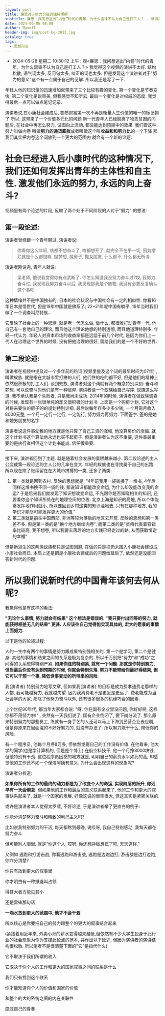 ```yaml
---
layout: post
title: 廉思对于努力价值的独特理解
subtitle: 廉思：我问想逃出“内卷”时代的青年，为什么雷锋不认为自己是打工人？ - 演讲总结
date: 2024-06-06 08:00
author: Maxell
header-img: img/post-bg-2015.jpg
catalog: true
tags:
  - 思想辩论
---
```

- 2024-05-28 星期二 10:30:12 上午  : 观<廉思：我问想逃出“内卷”时代的青年，为什么雷锋不认为自己是打工人？> 我觉得这个视频的演讲不太好. 结构松散, 语气词太多, 反问句太多, 纠正的词也太多.  但是发现这个演讲者对于"努力的意义"这个有一点属于自己的见解. 所以我还是写了一下.

年轻人他的知识量的迅速增加就带来了三个比较有趣的变化, 第一个变化是节奏变快, 第二个变化是说审美, 但我感觉不知所云. 最后一个变化是对权威的态度. 我觉得最后一点可以做点笔记记录.

演讲者说,在小康社会建成后,
物质财富第一次不再是衡量人生价值的唯一的标记物了
所以, 这带来了一个价值多元化的问题
新一代青年人已经脱离了物质贫困的问题后, 在社会中再怎么努力, 试图向上流动, 都没能达到预期中的效果.
我们管这种努力叫做内卷
叫做**努力的通货膨胀**或者叫做这个叫**收益和和努力比**的一个下降
那我们其实把内卷这个词放到一个更大的范围内
就会有一个新的论题: 
# 社会已经进入后小康时代的这种情况下, 我们还如何发挥出青年的主体性和自主性. 激发他们永远的努力, 永远的向上奋斗?

视频里有两个论述的片段, 反映了两个处于不同阶段的人对于"努力" 的想法:
## 第一段论述: 
演讲者曾经跟一个青年聊过, 演讲者说:
>  你看你这么年轻, 啥都不想奋斗了, 啥都想开了, 就完全不在乎一切, 因为摆烂就是什么都抛嘛, 抛梦想, 抛房子, 抛女朋友, 什么都不, 什么都无所谓. 

演讲者刚说完, 青年人就说: 
> 梁老师, 他说我觉得你有点武断了. 你怎么知道我没努力奋斗过?哎, 我努力奋斗过, 我发现我努力奋斗以后, 我发现那我是个废物, 我没有必要反复确认这个事吧

这种情绪并不是中国独有的, 日本的社会状况与中国社会有一定的相似性. 你看16年日本是悟世代, 但是18年中国就是佛系了; 22~21年呢中国有躺平, 19年当时我们做了一个调查叫尼特族...

它反映了社会上的一种思潮. 就是老一代怎么做, 做什么, 都很难打动青年一代, 他自己有一套他自己的理论, 而且他这个理论他想的特别透彻, 而且他道理特别多. 年轻一代认为. 年轻人对资本市场的收益率都是远低于前几个时代, 是因为你们上一代人在治理这个世界的时候, 没有把他治理的很好, 留给我们的是一个不好的世界.

## 第二段论述: 
演讲者在视频中提及过一个多年前的热词(视频里提及这个词的最早时间为07年) , 叫做蚁族. 就是指在大城市里打拼的人们, 他们住的吃的都不好, 但是他们的精神上依然很积极的打工人们. 谈到蚁族, 演讲者对这个词就有两个概念特别深刻: 奋斗和梦想. 可以说奋斗对他们是有一种信仰. 演讲者请一个蚁族给自己写序, 蚁族这么写道: 我不承认我是个失败者, 只是我尚未成功. 2014年的时候, 演讲者在做蚁族调查的时候, 发现有一张很单纯的却又很积极的计划书. 上面是一个购房计划, 它对这个对将来要住的房子的的规划特别详细, 最后说每年存多少多少钱, 一个月需月收入8000元整, 一个月一定行一定行, 一定能行, 努力努力再努力. 下面签字. 签的是她和她男朋友的名字.

演讲者说这件事幼稚的地方就是他只算了自己工资的涨幅, 他没算房价的涨幅. 就这个计划书这个算法他永远也买不起房子. 但是演讲者认为这不重要, 这件事最重要的是执行者相信这个计划书能成. 信任很重要.

---
接下来, 演讲者回到了主题. 就是随着社会发展的蛋糕越来越小. 第二段论述的主人公变成第一段论述的主人公的几率在变大. 年轻的蚁族也在寻找属于自己的出路. 所以现在除了继续留在在大城市拼搏的一类, 还多了两类:

1. 第一类就是回到农村. 反映的思想就是: "4年前我用一袋钱换了一堆书, 4年后同样这堆书换不回一袋的钱. 都说知识都能改变命运, 为什么却没能改变我的命运? 于是后来我们就发现了知识想改变命运, 不光跟你是否知晓相关的知识, 还要看你这个知识所处在的地理空间的位置. 北京上海是知识的高地, 所以个体能够发挥地作用就小, 所以要回到乡村这类的知识洼地去, 只有在那种地方, 我的学识才能尽可能发挥更大的价值." 
2. 第二类就是前往中国西部, 非洲等较为落后的地区去开荒. 反映的思想和第一类差不多. 但是第一类的是"换个地方继续内卷", 而第二类的是"贫瘠代表着容错率比较高, 我不想卷, 所以我要去落后的地方实践已经走过的路, 从而获取恒定的幸福"

但是新派生的这两类蚁族都只是试图回避, 在做的只是把仍未踏入小康社会建设成小康社会而已. 本质上还是把是小康社会建成后的问题给延后了, 依然还是没能回答新时代的问题. 

# 所以我们说新时代的中国青年该何去何从呢?

我觉得他是有这样的看法:

**"无论什么事情, 努力就会有结果" 这个想法是错误的. "我只要付出同等的努力, 就能获得相差无几的结果" 更甚. 人应该往自己觉得能实现具体的, 宏大的愿景的事情上面努力.**

以下是他的论述过程:

人的一生中有两个的事情是努力跟成果特别强相关的. 第一个是学习, 第二个是健身. 其他的事情和结果之间的关系是极为复杂的. 所以千万别把"努力"和"成功"之间得的关系想得特别严紧. **如果你连的特别紧, 就有一个问题. 那就是你特别努力, 但当最后你没有达到预期的时候, 你就会特别失落. 努力不能带给你最好得结果, 但它可以干预一个事, 降低世事变动的所带来的风险.**

我(演讲者) 特别努力地写文章, 但如果我(演讲者) 的目标是成为费孝通费老那样的人物, 我可能越努力, 我就越失望. 因为我离费老不是更近是更远了. 费老能成为当社会学的大家, 那除了他努力奋斗以外, 还有很多很多的机缘巧合的因素. 

上个世纪90年代, 那当年大家都会说: "呀, 你在国有企业里没问题, 你好好啊, 这样你都不用努力啦!" , 突然有一天我们说了, 国有企业倒闭了, 要下岗分流了.
那么原来特别努力的那些员工, 练就有一身手艺的人还可以马上下海到民营企业去应聘, 但是你原来在里面混的不好好努力的, 就没有办法了. 所以努力能干什么, 降低你的风险.

有一个程序员, 他每个月挣8万多, 但依然觉得自己的工作没有价值. 在他看来, 他大学的同学(也是学计算机的, 但是是个博士) 在航空科技干, 他一个月挣8000块钱, 但他特别有干劲. 这位程序员困惑的地方就是, 明明自己的薪资水平如此的高, 却感觉他的工作还不如一个保洁阿姨有意义. 为什么会出现这样的现象呢?

演讲者分析道:

**如果你所有的工作的最终的动力都是为了改变个人的命运, 实现阶层的跃升, 你迟早有一天会倦怠.** 但如果他的工作和最后的意义联系起来了, 他的工作和更大的叙事联系起来了, 就是一个国家的发展, 好像这说的很空很大, 但这其实是紧密关联的.

或许是演讲者本人觉得太罗嗦, 不好论述, 于是演讲者举了更直白的例子:

你能分清楚努力奋斗和精致的利己主义吗?

比如说我特别努力的干活, 每天都熬到最晚, 说哎呀, 我自己特别感动, 我每天都在努力奋斗

但可能别人眼里, 就是"你这个人, 哎呀, 你还想挣钱想疯了吧, 天天这样."

又例如 逃跑和打游击战, 你看逃跑和游击战, 逃跑是边跑边打; 游击战是边打边跑, 你咋分清楚?

你只有放到更大的叙事里

你才明白有一种撤退叫占领

得其大者方能见其小

还是雷锋那句话

**一滴水放到更大的范围中, 他才不会干涸**

所以核心是你要把自己的努力跟整个的更大的叙事结合起来

(紧接着用近年来, 外卖小哥的薪水变得越来越低,但依然有不少大学生投身于此行业的社会现象为作为支撑此论点的范本, 并作出以下延述, 但因为演讲者的演讲结构很松散. 所以笔者不是很清楚下面的"它"是指代什么)

它不取决于我们所谓的收入

它取决于你个人的工作和更大的国家叙事之间的联系是什么

我们只有找到这个联系

你才能知道你个人的价值和国家的价值

和整个的大的系统之间的内在关联性

度过自己的青春